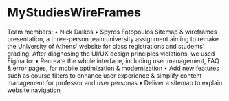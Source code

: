 # MyStudiesWireFrames
Team members: 
• Nick Dalkos
• Spyros Fotopoulos
Sitemap &amp; wireframes presentation, a three-person team university assignment aiming to remake the University of Athens' website for class registrations and students' grading. After diagnosing the UI/UX design principles violations, we used Figma to:
• Recreate the whole interface, including user management, FAQ & error pages, for mobile optimization & modernization
• Add new features such as course filters to enhance user experience & simplify content management for professor and user personas
• Deliver a sitemap to explain website navigation
